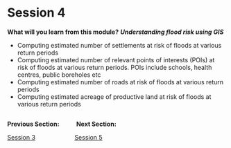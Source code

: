 # Session 4

**What will you learn from this module?**
***Understanding flood risk using GIS***
- Computing estimated number of settlements at risk of floods at various return periods
- Computing estimated number of relevant points of interests (POIs) at risk of floods at various return periods. POIs include schools, health centres, public boreholes etc
- Computing estimated number of roads at risk of floods at various return periods
- Computing estimated acreage of productive land at risk of floods at various return periods


##
**Previous Section:**&nbsp;&nbsp;&nbsp;&nbsp;&nbsp;&nbsp;&nbsp; &nbsp; **Next Section:**

<a href="Session3.md" title="Session 3">Session 3</a> &nbsp; &nbsp; &nbsp; &nbsp; &nbsp; &nbsp; &nbsp; &nbsp; &nbsp; &nbsp; &nbsp; <a href="Session5.md" title="Session 5">Session 5</a>

